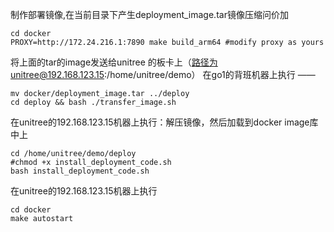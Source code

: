 制作部署镜像,在当前目录下产生deployment_image.tar镜像压缩问价加
```
cd docker
PROXY=http://172.24.216.1:7890 make build_arm64 #modify proxy as yours
```

将上面的tar的image发送给unitree 的板卡上（路径为unitree@192.168.123.15:/home/unitree/demo）
在go1的背班机器上执行  ——  
```
mv docker/deployment_image.tar ../deploy
cd deploy && bash ./transfer_image.sh 
```

在unitree的192.168.123.15机器上执行：解压镜像，然后加载到docker image库中上
```
cd /home/unitree/demo/deploy
#chmod +x install_deployment_code.sh
bash install_deployment_code.sh
```

在unitree的192.168.123.15机器上执行
```
cd docker
make autostart
```
